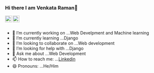 ### Hi there I am Venkata Raman👋

<a href="https://www.linkedin.com/in/venkata-raman/">
  <img align="left" alt="Venkata Raman's Linkdein" width="22px" src="https://cdn.jsdelivr.net/npm/simple-icons@v3/icons/linkedin.svg" />
</a>
<a href="https://twitter.com/rvenky_raman">
  <img align="left" alt="Venkata Raman's Twitter" width="22px" src="https://cdn.jsdelivr.net/npm/simple-icons@v3/icons/twitter.svg" />
</a>
<br />
<br/>

- 🔭 I’m currently working on ...Web Develpment and Machine learning
- 🌱 I’m currently learning ...Django
- 👯 I’m looking to collaborate on ...Web development
- 🤔 I’m looking for help with ...Django
- 💬 Ask me about ...Web Development
- 📫 How to reach me: ...[Linkedin](https://www.linkedin.com/in/venkata-raman/)
- 😄 Pronouns: ...He/Him

